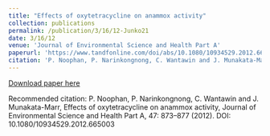 ```yaml
---
title: "Effects of oxytetracycline on anammox activity"
collection: publications
permalink: /publication/3/16/12-Junko21
date: 3/16/12
venue: 'Journal of Environmental Science and Health Part A'
paperurl: 'https://www.tandfonline.com/doi/abs/10.1080/10934529.2012.665003'
citation: 'P. Noophan, P. Narinkongnong, C. Wantawin and J. Munakata-Marr, Effects of oxytetracycline on anammox activity, Journal of Environmental Science and Health Part A, 47: 873–877 (2012). DOI: 10.1080/10934529.2012.665003'
---
```


<a href='https://www.tandfonline.com/doi/abs/10.1080/10934529.2012.665003'>Download paper here</a>

Recommended citation: P. Noophan, P. Narinkongnong, C. Wantawin and J. Munakata-Marr, Effects of oxytetracycline on anammox activity, Journal of Environmental Science and Health Part A, 47: 873–877 (2012). DOI: 10.1080/10934529.2012.665003